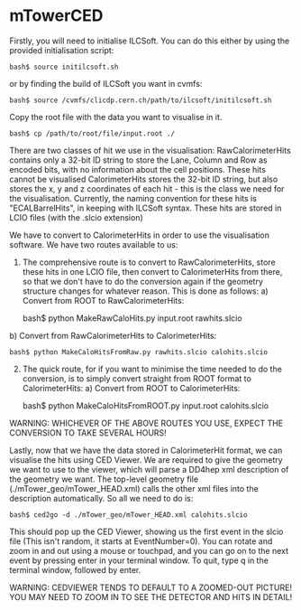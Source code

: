 # mTowerCED

Firstly, you will need to initialise ILCSoft. You can do this either by using the provided initialisation script:

    bash$ source initilcsoft.sh
    
or by finding the build of ILCSoft you want in cvmfs:

    bash$ source /cvmfs/clicdp.cern.ch/path/to/ilcsoft/initilcsoft.sh
  
Copy the root file with the data you want to visualise in it.

    bash$ cp /path/to/root/file/input.root ./
 
There are two classes of hit we use in the visualisation:
RawCalorimeterHits contains only a 32-bit ID string to store the Lane, Column and Row as encoded bits, with no information about the cell positions. These hits cannot be visualised
CalorimeterHits stores the 32-bit ID string, but also stores the x, y and z coordinates of each hit - this is the class we need for the visualisation. Currently, the naming convention for these hits is "ECALBarrelHits", in keeping with ILCSoft syntax.
These hits are stored in LCIO files (with the .slcio extension)

We have to convert to CalorimeterHits in order to use the visualisation software. We have two routes available to us:

1) The comprehensive route is to convert to RawCalorimeterHits, store these hits in one LCIO file, then convert to CalorimeterHits from there, so that we don't have to do the conversion again if the geometry structure changes for whatever reason. This is done as follows:
  a) Convert from ROOT to RawCalorimeterHits:
  
    bash$ python MakeRawCaloHits.py input.root rawhits.slcio
    
  b) Convert from RawCalorimeterHits to CalorimeterHits:
  
    bash$ python MakeCaloHitsFromRaw.py rawhits.slcio calohits.slcio

2) The quick route, for if you want to minimise the time needed to do the conversion, is to simply convert straight from ROOT format to CalorimeterHits:
  a) Convert from ROOT to CalorimeterHits:
  
    bash$ python MakeCaloHitsFromROOT.py input.root calohits.slcio
    
WARNING: WHICHEVER OF THE ABOVE ROUTES YOU USE, EXPECT THE CONVERSION TO TAKE SEVERAL HOURS!

Lastly, now that we have the data stored in CalorimeterHit format, we can visualise the hits using CED Viewer. We are required to give the geometry we want to use to the viewer, which will parse a DD4hep xml description of the geometry we want. The top-level geometry file (./mTower_geo/mTower_HEAD.xml) calls the other xml files into the description automatically. So all we need to do is:

    bash$ ced2go -d ./mTower_geo/mTower_HEAD.xml calohits.slcio

This should pop up the CED Viewer, showing us the first event in the slcio file (This isn't random, it starts at EventNumber=0). You can rotate and zoom in and out using a mouse or touchpad, and you can go on to the next event by pressing enter in your terminal window. To quit, type q in the terminal window, followed by enter.

WARNING: CEDVIEWER TENDS TO DEFAULT TO A ZOOMED-OUT PICTURE! YOU MAY NEED TO ZOOM IN TO SEE THE DETECTOR AND HITS IN DETAIL!
